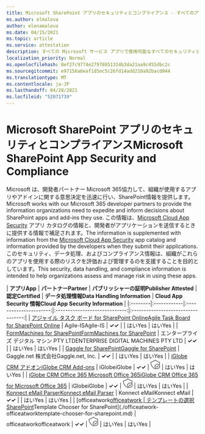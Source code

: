 ```yaml
---
title: Microsoft SharePoint アプリのセキュリティとコンプライアンス - すべてのアプリ
ms.author: elmalova
author: elenamalova
ms.date: 04/15/2021
ms.topic: article
ms.service: attestation
description: すべての Microsoft サービス アプリで使用可能なすべてのセキュリティとコンプライアンスSharePoint情報。
localization_priority: Normal
ms.openlocfilehash: 0ef2fc9774e27978851314b3da21aa9c455dbc2c
ms.sourcegitcommit: e97156a6eaf1d5ec5c26fd14add210a92bacd944
ms.translationtype: MT
ms.contentlocale: ja-JP
ms.lasthandoff: 04/28/2021
ms.locfileid: "52071739"
---
```

# <a name="microsoft-sharepoint-app-security-and-compliance"></a><span data-ttu-id="4d31a-103">Microsoft SharePoint アプリのセキュリティとコンプライアンス</span><span class="sxs-lookup"><span data-stu-id="4d31a-103">Microsoft SharePoint App Security and Compliance</span></span>

<span data-ttu-id="4d31a-104">Microsoft は、開発者パートナー Microsoft 365協力して、組織が使用するアプリやアドインに関する意思決定を迅速に行い、SharePoint情報を提供します。</span><span class="sxs-lookup"><span data-stu-id="4d31a-104">Microsoft works with our Microsoft 365 developer partners to provide the information organizations need to expedite and inform decisions about SharePoint apps and add-ins they use.</span></span> <span data-ttu-id="4d31a-105">この情報は、[Microsoft Cloud App Security](https://www.microsoft.com/en-us/enterprise-mobility-security/cloud-app-security) アプリ カタログの情報と、開発者がアプリケーションを送信するときに提供する情報で補足されます。</span><span class="sxs-lookup"><span data-stu-id="4d31a-105">The information is supplemented with information from the [Microsoft Cloud App Security](https://www.microsoft.com/en-us/enterprise-mobility-security/cloud-app-security) app catalog and information provided by the developers when they submit their applications.</span></span> <span data-ttu-id="4d31a-106">このセキュリティ、データ処理、およびコンプライアンス情報は、組織がこれらのアプリを使用する際のリスクを評価および管理するのを支援することを目的としています。</span><span class="sxs-lookup"><span data-stu-id="4d31a-106">This security, data handling, and compliance information is intended to help organizations assess and manage risk in using these apps.</span></span>

| <span data-ttu-id="4d31a-107">**アプリ**</span><span class="sxs-lookup"><span data-stu-id="4d31a-107">**App**</span></span> | <span data-ttu-id="4d31a-108">**パートナー**</span><span class="sxs-lookup"><span data-stu-id="4d31a-108">**Partner**</span></span> | <span data-ttu-id="4d31a-109">**パブリッシャーの証明**</span><span class="sxs-lookup"><span data-stu-id="4d31a-109">**Publisher Attested**</span></span> | <span data-ttu-id="4d31a-110">**認定**</span><span class="sxs-lookup"><span data-stu-id="4d31a-110">**Certified**</span></span> | <span data-ttu-id="4d31a-111">**データ処理情報**</span><span class="sxs-lookup"><span data-stu-id="4d31a-111">**Data Handling Information**</span></span> | <span data-ttu-id="4d31a-112">**Cloud App Security 情報**</span><span class="sxs-lookup"><span data-stu-id="4d31a-112">**Cloud App Security Information**</span></span> |
|:--------|:------------|:----------------------:|:-----------------------------:|:----------------------------------:|
| [<span data-ttu-id="4d31a-113">アジャイル タスク ボード for SharePoint Online</span><span class="sxs-lookup"><span data-stu-id="4d31a-113">Agile Task Board for SharePoint Online</span></span>](./agile-is-task-board-for-sharepoint-online.md) | <span data-ttu-id="4d31a-114">Agile-IS</span><span class="sxs-lookup"><span data-stu-id="4d31a-114">Agile-IS</span></span> | <span data-ttu-id="4d31a-115">**✓**</span><span class="sxs-lookup"><span data-stu-id="4d31a-115">**✓**</span></span> |  | <span data-ttu-id="4d31a-116">はい</span><span class="sxs-lookup"><span data-stu-id="4d31a-116">Yes</span></span> | <span data-ttu-id="4d31a-117">はい</span><span class="sxs-lookup"><span data-stu-id="4d31a-117">Yes</span></span> |
| [<span data-ttu-id="4d31a-118">FormMachines for SharePoint</span><span class="sxs-lookup"><span data-stu-id="4d31a-118">FormMachines for SharePoint</span></span>](./enterprise-digital-machines-pty-ltd-formmachines-for-sharepoint.md) | <span data-ttu-id="4d31a-119">エンタープライズ デジタル マシン PTY LTD</span><span class="sxs-lookup"><span data-stu-id="4d31a-119">ENTERPRISE DIGITAL MACHINES PTY LTD</span></span> | <span data-ttu-id="4d31a-120">**✓**</span><span class="sxs-lookup"><span data-stu-id="4d31a-120">**✓**</span></span> |  | <span data-ttu-id="4d31a-121">はい</span><span class="sxs-lookup"><span data-stu-id="4d31a-121">Yes</span></span> | <span data-ttu-id="4d31a-122">はい</span><span class="sxs-lookup"><span data-stu-id="4d31a-122">Yes</span></span> |
| [<span data-ttu-id="4d31a-123">Gaggle for SharePoint</span><span class="sxs-lookup"><span data-stu-id="4d31a-123">Gaggle for SharePoint</span></span>](./gagglenet-inc-gaggle-for-sharepoint.md) | <span data-ttu-id="4d31a-124">Gaggle.net 株式会社</span><span class="sxs-lookup"><span data-stu-id="4d31a-124">Gaggle.net, Inc.</span></span> | <span data-ttu-id="4d31a-125">**✓**</span><span class="sxs-lookup"><span data-stu-id="4d31a-125">**✓**</span></span> |  | <span data-ttu-id="4d31a-126">はい</span><span class="sxs-lookup"><span data-stu-id="4d31a-126">Yes</span></span> | <span data-ttu-id="4d31a-127">はい</span><span class="sxs-lookup"><span data-stu-id="4d31a-127">Yes</span></span> |
| [<span data-ttu-id="4d31a-128">iGlobe CRM アドオン</span><span class="sxs-lookup"><span data-stu-id="4d31a-128">iGlobe CRM Add-ons</span></span>](./iglobe-crm-add-ons.md) | <span data-ttu-id="4d31a-129">iGlobe</span><span class="sxs-lookup"><span data-stu-id="4d31a-129">iGlobe</span></span> | <span data-ttu-id="4d31a-130">**✓**</span><span class="sxs-lookup"><span data-stu-id="4d31a-130">**✓**</span></span> | <img alt="Certified application badge" src="../media/certified-badge.png" height="25" width="25" /> | <span data-ttu-id="4d31a-131">はい</span><span class="sxs-lookup"><span data-stu-id="4d31a-131">Yes</span></span> | <span data-ttu-id="4d31a-132">はい</span><span class="sxs-lookup"><span data-stu-id="4d31a-132">Yes</span></span> |
| [<span data-ttu-id="4d31a-133">iGlobe CRM Office 365 Microsoft Office 365</span><span class="sxs-lookup"><span data-stu-id="4d31a-133">iGlobe CRM Office 365 for Microsoft Office 365</span></span>](./iglobe-crm-office-365-for-microsoft.md) | <span data-ttu-id="4d31a-134">iGlobe</span><span class="sxs-lookup"><span data-stu-id="4d31a-134">iGlobe</span></span> | <span data-ttu-id="4d31a-135">**✓**</span><span class="sxs-lookup"><span data-stu-id="4d31a-135">**✓**</span></span> | <img alt="Certified application badge" src="../media/certified-badge.png" height="25" width="25" /> | <span data-ttu-id="4d31a-136">はい</span><span class="sxs-lookup"><span data-stu-id="4d31a-136">Yes</span></span> | <span data-ttu-id="4d31a-137">はい</span><span class="sxs-lookup"><span data-stu-id="4d31a-137">Yes</span></span> |
| [<span data-ttu-id="4d31a-138">Konnect eMail Parser</span><span class="sxs-lookup"><span data-stu-id="4d31a-138">Konnect eMail Parser</span></span>](./konnect-email-parser.md) | <span data-ttu-id="4d31a-139">Konnect eMail</span><span class="sxs-lookup"><span data-stu-id="4d31a-139">Konnect eMail</span></span> | <span data-ttu-id="4d31a-140">**✓**</span><span class="sxs-lookup"><span data-stu-id="4d31a-140">**✓**</span></span> |  | <span data-ttu-id="4d31a-141">はい</span><span class="sxs-lookup"><span data-stu-id="4d31a-141">Yes</span></span> | <span data-ttu-id="4d31a-142">はい</span><span class="sxs-lookup"><span data-stu-id="4d31a-142">Yes</span></span> |
| <span data-ttu-id="4d31a-143">[officeatwork</span><span class="sxs-lookup"><span data-stu-id="4d31a-143">[officeatwork</span></span> | <span data-ttu-id="4d31a-144">テンプレートの選択SharePoint](./officeatwork-officeatworktemplate-chooser-for-sharepoint.md)</span><span class="sxs-lookup"><span data-stu-id="4d31a-144">Template Chooser for SharePoint](./officeatwork-officeatworktemplate-chooser-for-sharepoint.md)</span></span> | <span data-ttu-id="4d31a-145">officeatwork</span><span class="sxs-lookup"><span data-stu-id="4d31a-145">officeatwork</span></span> | <span data-ttu-id="4d31a-146">**✓**</span><span class="sxs-lookup"><span data-stu-id="4d31a-146">**✓**</span></span> | <img alt="Certified application badge" src="../media/certified-badge.png" height="25" width="25" /> | <span data-ttu-id="4d31a-147">はい</span><span class="sxs-lookup"><span data-stu-id="4d31a-147">Yes</span></span> | <span data-ttu-id="4d31a-148">はい</span><span class="sxs-lookup"><span data-stu-id="4d31a-148">Yes</span></span> |
